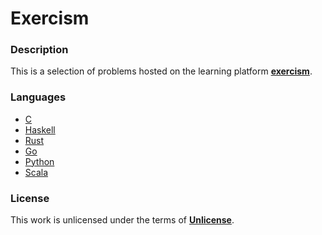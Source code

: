 # **Exercism**

### **Description**

This is a selection of problems hosted on the learning platform **[exercism](http://exercism.io)**.

### **Languages**

+ [C](http://exercism.io/languages/c)
+ [Haskell](http://exercism.io/languages/haskell)
+ [Rust](http://exercism.io/languages/rust)
+ [Go](http://exercism.io/languages/go)
+ [Python](http://exercism.io/languages/python)
+ [Scala](http://exercism.io/languages/scala)

### **License**

This work is unlicensed under the terms of **[Unlicense](http://unlicense.org)**.
